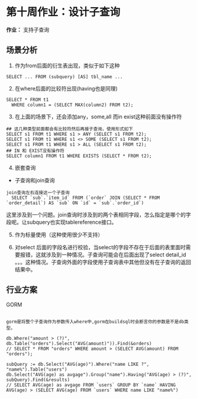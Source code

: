 # 第十周作业：设计子查询

**作业：**
支持子查询

## 场景分析

1. 作为from后面的衍生表出现，类似于如下这种
```azure
SELECT ... FROM (subquery) [AS] tbl_name ...
```

2. 在where后面的比较符出现(having也是同理)
```azure
SELECT * FROM t1
  WHERE column1 = (SELECT MAX(column2) FROM t2);
```
3. 在上面的场景下，还会添加any，some,all 而in exist这种前面没有操作符
```azure
## 这几种类型前面都会有比较符然后再接子查询，使用形式如下
SELECT s1 FROM t1 WHERE s1 > ANY (SELECT s1 FROM t2);
SELECT s1 FROM t1 WHERE s1 <> SOME (SELECT s1 FROM t2);
SELECT s1 FROM t1 WHERE s1 > ALL (SELECT s1 FROM t2);
## IN 和 EXIST没有操作符
SELECT column1 FROM t1 WHERE EXISTS (SELECT * FROM t2);
```
4. 嵌套查询
- 子查询和join查询
```azure
join查询左右连接这一个子查询
  SELECT `sub`.`item_id` FROM (`order` JOIN (SELECT * FROM `order_detail`) AS `sub` ON `id` = `sub`.`order_id`)

```
这里涉及到一个问题。join查询时涉及到的两个表相同字段，怎么指定是哪个的字段呢。让subquery也实现tablereference接口。







5. 作为标量使用（这种使用很少不支持）


6. 对select 后面的字段名进行校验，当select的字段不存在于后面的表里面时需要报错，这就涉及到一种情况。子查询可能会在后面出现了select detail_id 。。。这种情况。子查询外面的字段使用子查询表中其他但没有在子查询的返回结果中。







## 行业方案
GORM
```azure

gorm是将整个子查询作为参数传入where中,gorm在buildsql时会断言你的参数是不是db类型。

db.Where("amount > (?)", db.Table("orders").Select("AVG(amount)")).Find(&orders)
// SELECT * FROM "orders" WHERE amount > (SELECT AVG(amount) FROM "orders");

subQuery := db.Select("AVG(age)").Where("name LIKE ?", "name%").Table("users")
db.Select("AVG(age) as avgage").Group("name").Having("AVG(age) > (?)", subQuery).Find(&results)
// SELECT AVG(age) as avgage FROM `users` GROUP BY `name` HAVING AVG(age) > (SELECT AVG(age) FROM `users` WHERE name LIKE "name%")
```


